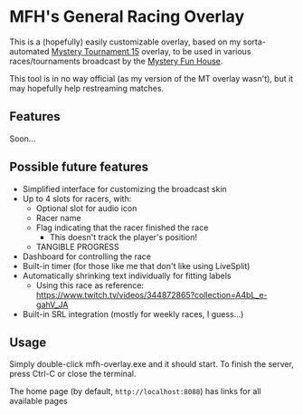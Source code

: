 # MFH's General Racing Overlay

This is a (hopefully) easily customizable overlay, based on my sorta-automated [Mystery Tournament 15](https://github.com/SirGFM/gfm-speedrun-overlay/tree/master/cmd/mt-overlay) overlay, to be used in various races/tournaments broadcast by the [Mystery Fun House](https://www.twitch.tv/mysteryfunhouse).

This tool is in no way official (as my version of the MT overlay wasn't), but it may hopefully help restreaming matches.

## Features

Soon...

## Possible future features

* Simplified interface for customizing the broadcast skin
* Up to 4 slots for racers, with:
    * Optional slot for audio icon
    * Racer name
    * Flag indicating that the racer finished the race
        * This doesn't track the player's position!
    * TANGIBLE PROGRESS
* Dashboard for controlling the race
* Built-in timer (for those like me that don't like using LiveSplit)
* Automatically shrinking text individually for fitting labels
    * Using this race as reference: https://www.twitch.tv/videos/344872865?collection=A4bL_e-gahV_JA
* Built-in SRL integration (mostly for weekly races, I guess...)

## Usage

Simply double-click mfh-overlay.exe and it should start. To finish the server, press Ctrl-C or close the terminal.

The home page (by default, `http://localhost:8088`) has links for all available pages
